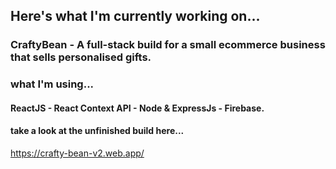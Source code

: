 ## Here's what I'm currently working on... 

### CraftyBean - A full-stack build for a small ecommerce business that sells personalised gifts.

### what I'm using...
#### ReactJS - React Context API - Node & ExpressJs - Firebase.




#### take a look at the unfinished build here...
https://crafty-bean-v2.web.app/


